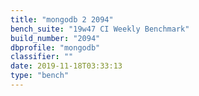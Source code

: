 ```yaml
---
title: "mongodb 2 2094"
bench_suite: "19w47 CI Weekly Benchmark"
build_number: "2094"
dbprofile: "mongodb"
classifier: ""
date: 2019-11-18T03:33:13
type: "bench"
---
```

